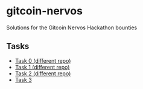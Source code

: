 # gitcoin-nervos
Solutions for the Gitcoin Nervos Hackathon bounties

## Tasks

- [Task 0 (different repo)](https://github.com/DragonDev1906/gitcoin-nervos-0-ckb-node-and-indexer)
- [Task 1 (different repo)](https://github.com/DragonDev1906/gitcoin-nervos-1-godwoken-account)
- [Task 2 (different repo)](https://github.com/DragonDev1906/gitcoin-nervos-2-deploy-contract)
- [Task 3](task3)
